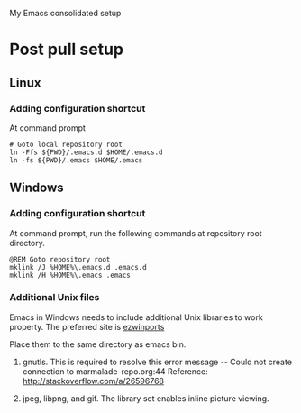 My Emacs consolidated setup

# Post pull setup

## Linux

### Adding configuration shortcut

At command prompt

~~~
# Goto local repository root
ln -Ffs ${PWD}/.emacs.d $HOME/.emacs.d
ln -fs ${PWD}/.emacs $HOME/.emacs
~~~


## Windows

### Adding configuration shortcut

At command prompt, run the following commands at repository root directory.

~~~
@REM Goto repository root
mklink /J %HOME%\.emacs.d .emacs.d
mklink /H %HOME%\.emacs .emacs
~~~

### Additional Unix files

Emacs in Windows needs to include additional Unix libraries to work property.  The preferred site is [ezwinports](http://sourceforge.net/projects/ezwinports/files/?source=navbar)

Place them to the same directory as emacs bin.

1.  gnutls.  This is required to resolve this error message -- Could not create connection to marmalade-repo.org:44
    Reference: <http://stackoverflow.com/a/26596768>

2.  jpeg, libpng, and gif.   The library set enables inline picture viewing.
